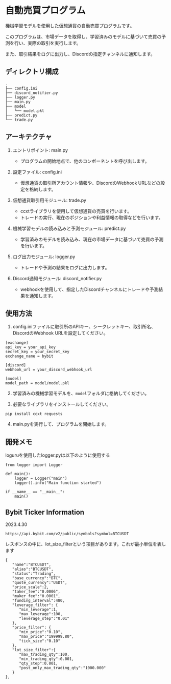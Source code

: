# 自動売買プログラム

機械学習モデルを使用した仮想通貨の自動売買プログラムです。

このプログラムは、市場データを取得し、学習済みのモデルに基づいて売買の予測を行い、実際の取引を実行します。

また、取引結果をログに出力し、Discordの指定チャンネルに通知します。

## ディレクトリ構成
```
.
├── config.ini
├── discord_notifier.py
├── logger.py
├── main.py
├── model
│   └── model.pkl
├── predict.py
└── trade.py
```

## アーキテクチャ

1. エントリポイント: main.py
   - プログラムの開始地点で、他のコンポーネントを呼び出します。

2. 設定ファイル: config.ini
   - 仮想通貨の取引所アカウント情報や、DiscordのWebhook URLなどの設定を格納します。

3. 仮想通貨取引用モジュール: trade.py
   - ccxtライブラリを使用して仮想通貨の売買を行います。
   - トレードの実行、現在のポジションや利益情報の取得などを行います。

4. 機械学習モデルの読み込みと予測モジュール: predict.py
   - 学習済みのモデルを読み込み、現在の市場データに基づいて売買の予測を行います。

5. ログ出力モジュール: logger.py
   - トレードや予測の結果をログに出力します。

6. Discord通知モジュール: discord_notifier.py
   - webhookを使用して、指定したDiscordチャンネルにトレードや予測結果を通知します。

## 使用方法

1. config.iniファイルに取引所のAPIキー、シークレットキー、取引所名、DiscordのWebhook URLを設定してください。

```
[exchange]
api_key = your_api_key
secret_key = your_secret_key
exchange_name = bybit

[discord]
webhook_url = your_discord_webhook_url

[model]
model_path = model/model.pkl
```

2. 学習済みの機械学習モデルを、`model`フォルダに格納してください。

3. 必要なライブラリをインストールしてください。

```
pip install ccxt requests
```

4. main.pyを実行して、プログラムを開始します。



## 開発メモ
loguruを使用したlogger.pyは以下のように使用する

```
from logger import Logger

def main():
    logger = Logger("main")
    logger().info("Main function started")

if __name__ == "__main__":
    main()
```

## Bybit Ticker Information

2023.4.30
```
https://api.bybit.com/v2/public/symbols?symbol=BTCUSDT
```

レスポンスの中に、lot_size_filterという項目があります。これが最小単位を表します

```
{
   "name":"BTCUSDT",
   "alias":"BTCUSDT",
   "status":"Trading",
   "base_currency":"BTC",
   "quote_currency":"USDT",
   "price_scale":2,
   "taker_fee":"0.0006",
   "maker_fee":"0.0001",
   "funding_interval":480,
   "leverage_filter": {
      "min_leverage":1,
      "max_leverage":100,
      "leverage_step":"0.01"
   },
   "price_filter": {
      "min_price":"0.10",
      "max_price":"199999.80",
      "tick_size":"0.10"
   },
   "lot_size_filter":{
      "max_trading_qty":100,
      "min_trading_qty":0.001,
      "qty_step":0.001,
      "post_only_max_trading_qty":"1000.000"
   }
},
```